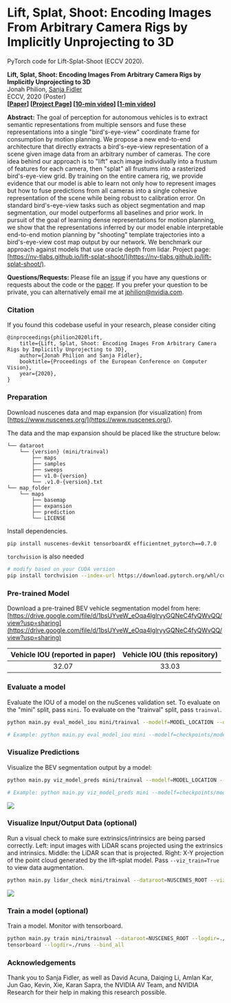 # Lift, Splat, Shoot: Encoding Images From Arbitrary Camera Rigs by Implicitly Unprojecting to 3D

PyTorch code for Lift-Splat-Shoot (ECCV 2020).

**Lift, Splat, Shoot: Encoding Images From Arbitrary Camera Rigs by Implicitly Unprojecting to 3D**  
Jonah Philion, [Sanja Fidler](http://www.cs.toronto.edu/~fidler/)\
ECCV, 2020 (Poster)\
**[[Paper](https://arxiv.org/abs/2008.05711)] [[Project Page](https://nv-tlabs.github.io/lift-splat-shoot/)] [[10-min video](https://youtu.be/oL5ISk6BnDE)] [[1-min video](https://youtu.be/ypQQUG4nFJY)]**

**Abstract:**
The goal of perception for autonomous vehicles is to extract semantic representations from multiple sensors and fuse these representations into a single "bird's-eye-view" coordinate frame for consumption by motion planning. We propose a new end-to-end architecture that directly extracts a bird's-eye-view representation of a scene given image data from an arbitrary number of cameras. The core idea behind our approach is to "lift" each image individually into a frustum of features for each camera, then "splat" all frustums into a rasterized bird's-eye-view grid. By training on the entire camera rig, we provide evidence that our model is able to learn not only how to represent images but how to fuse predictions from all cameras into a single cohesive representation of the scene while being robust to calibration error. On standard bird's-eye-view tasks such as object segmentation and map segmentation, our model outperforms all baselines and prior work. In pursuit of the goal of learning dense representations for motion planning, we show that the representations inferred by our model enable interpretable end-to-end motion planning by "shooting" template trajectories into a bird's-eye-view cost map output by our network. We benchmark our approach against models that use oracle depth from lidar. Project page: [https://nv-tlabs.github.io/lift-splat-shoot/](https://nv-tlabs.github.io/lift-splat-shoot/).

**Questions/Requests:** Please file an [issue](https://github.com/nv-tlabs/lift-splat-shoot/issues) if you have any questions or requests about the code or the [paper](https://arxiv.org/abs/2008.05711). If you prefer your question to be private, you can alternatively email me at jphilion@nvidia.com.

### Citation
If you found this codebase useful in your research, please consider citing
```
@inproceedings{philion2020lift,
    title={Lift, Splat, Shoot: Encoding Images From Arbitrary Camera Rigs by Implicitly Unprojecting to 3D},
    author={Jonah Philion and Sanja Fidler},
    booktitle={Proceedings of the European Conference on Computer Vision},
    year={2020},
}
```

### Preparation
Download nuscenes data and map expansion (for visualization) from [https://www.nuscenes.org/](https://www.nuscenes.org/).

The data and the map expansion should be placed like the structure below:

```
└── dataroot
    └── {version} (mini/trainval)
        ├── maps
        ├── samples
        ├── sweeps
        ├── v1.0-{version}
        └── .v1.0-{version}.txt
└── map_folder
    └── maps
        ├── basemap
        ├── expansion
        ├── prediction
        └── LICENSE
```
     
Install dependencies.

```bash
pip install nuscenes-devkit tensorboardX efficientnet_pytorch==0.7.0
```

`torchvision` is also needed

```bash
# modify based on your CUDA version 
pip install torchvision --index-url https://download.pytorch.org/whl/cu128
```

### Pre-trained Model
Download a pre-trained BEV vehicle segmentation model from here: [https://drive.google.com/file/d/1bsUYveW_eOqa4lglryyGQNeC4fyQWvQQ/view?usp=sharing](https://drive.google.com/file/d/1bsUYveW_eOqa4lglryyGQNeC4fyQWvQQ/view?usp=sharing)

| Vehicle IOU (reported in paper)        | Vehicle IOU (this repository)         |
|:-------------:|:-------------:| 
| 32.07      | 33.03 |

### Evaluate a model
Evaluate the IOU of a model on the nuScenes validation set. To evaluate on the "mini" split, pass `mini`. To evaluate on the "trainval" split, pass `trainval`.

```bash
python main.py eval_model_iou mini/trainval --modelf=MODEL_LOCATION --dataroot=NUSCENES_ROOT

# Example: python main.py eval_model_iou mini --modelf=checkpoints/model525000.pt --dataroot=data/
```

### Visualize Predictions
Visualize the BEV segmentation output by a model:

```bash
python main.py viz_model_preds mini/trainval --modelf=MODEL_LOCATION --dataroot=NUSCENES_ROOT --map_folder=NUSCENES_MAP_ROOT --output_folder=OUTPUT_ROOT

# Example: python main.py viz_model_preds mini --modelf=checkpoints/model525000.pt --dataroot=data/ --map_folder=data/ --output_folder=viz_output
```
<img src="./imgs/eval.gif">

### Visualize Input/Output Data (optional)
Run a visual check to make sure extrinsics/intrinsics are being parsed correctly. Left: input images with LiDAR scans projected using the extrinsics and intrinsics. Middle: the LiDAR scan that is projected. Right: X-Y projection of the point cloud generated by the lift-splat model. Pass `--viz_train=True` to view data augmentation.

```bash
python main.py lidar_check mini/trainval --dataroot=NUSCENES_ROOT --viz_train=False
```
<img src="./imgs/check.gif">

### Train a model (optional)
Train a model. Monitor with tensorboard.

```bash
python main.py train mini/trainval --dataroot=NUSCENES_ROOT --logdir=./runs --gpuid=0
tensorboard --logdir=./runs --bind_all
```

### Acknowledgements
Thank you to Sanja Fidler, as well as David Acuna, Daiqing Li, Amlan Kar, Jun Gao, Kevin, Xie, Karan Sapra, the NVIDIA AV Team, and NVIDIA Research for their help in making this research possible.

